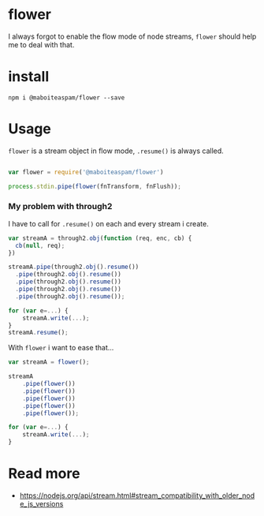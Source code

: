 # flower

I always forgot to enable the flow mode of node streams,
`flower` should help me to deal with that.

# install

    npm i @maboiteaspam/flower --save

# Usage

`flower` is a stream object in flow mode,
`.resume()` is always called.

```js

var flower = require('@maboiteaspam/flower')

process.stdin.pipe(flower(fnTransform, fnFlush));

```

### My problem with through2

I have to call for `.resume()` on each and every stream i create.

```js
var streamA = through2.obj(function (req, enc, cb) {
  cb(null, req);
})

streamA.pipe(through2.obj().resume())
  .pipe(through2.obj().resume())
  .pipe(through2.obj().resume())
  .pipe(through2.obj().resume())
  .pipe(through2.obj().resume());

for (var e=...) {
    streamA.write(...);
}
streamA.resume();
```


With `flower` i want to ease that...

```js
var streamA = flower();

streamA
    .pipe(flower())
    .pipe(flower())
    .pipe(flower())
    .pipe(flower())
    .pipe(flower());

for (var e=...) {
    streamA.write(...);
}
```

# Read more

- https://nodejs.org/api/stream.html#stream_compatibility_with_older_node_js_versions

